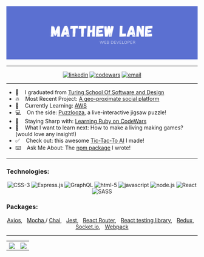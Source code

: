 <img alt="banner" src=./assets/banner.png>

---

<div align="center">
  <a href="https://www.linkedin.com/in/themplane/"><img alt="linkedin"  src="https://img.shields.io/badge/-LinkedIn-black.svg?style=for-the-badge&logo=linkedin&colorB=1C5D99"/></a>
  <a href="https://www.codewars.com/users/greymatteor"><img alt="codewars" src="https://img.shields.io/badge/-Codewars-b1361e.svg?style=for-the-badge&logo=codewars&colorB=b1361e" /></a>
  <a href="mailto:themplane@gmail.com"><img alt="email" src="https://img.shields.io/badge/-Email-f2c236.svg?style=for-the-badge&logo=google&colorB=f2c236" /></a>
</div>

---   

- 🔭&nbsp; &nbsp; I graduated from [Turing School Of Software and Design](https://turing.io/)
- :fire:&nbsp; &nbsp; Most Recent Project: [A geo-proximate social platform](https://saturnd-earth.github.io/se-fe/)
- :book:&nbsp; &nbsp; Currently Learning: [AWS](https://www.pluralsight.com/courses/aws-certified-cloud-practitioner)
- :computer:&nbsp; &nbsp; On the side: [Puzzlooza](https://greymatteor.github.io/puzzlooza-ui/), a live-interactive jigsaw puzzle!
- :fork_and_knife:&nbsp; &nbsp; Staying Sharp with: [Learning Ruby on CodeWars](https://www.codewars.com/users/GreyMatteOr)
- :thinking:&nbsp; &nbsp; What I want to learn next: How to make a living making games? (would love any insight!)
- :white_check_mark:&nbsp; &nbsp; Check out: this awesome [Tic-Tac-To AI](https://greymatteor.github.io/Tic-Attack-Toe/) I made!
- :keyboard:&nbsp; &nbsp;  Ask Me About: The [npm package](https://www.npmjs.com/package/gdate) I wrote!

---

### Technologies:
<div align="center">
  <img alt="CSS-3" src="https://img.shields.io/badge/css3%20-%231572B6.svg?&style=for-the-badge&logo=css3&logoColor=white" />
  <img alt="Express.js" src="https://img.shields.io/badge/express.js%20-%231572B6.svg?&style=for-the-badge&logo=postgreSQL&logoColor=%2f6792" />
  <img alt="GraphQL" src="https://img.shields.io/badge/graphql-%23E10098.svg?&style=for-the-badge&logo=GraphQL&logoColor=%E10098" />
  <img alt="html-5" src="https://img.shields.io/badge/html5%20-%23E34F26.svg?&style=for-the-badge&logo=html5&logoColor=white" />
  <img alt="javascript" src="https://img.shields.io/badge/javascript%20-%23F7DF1E.svg?&style=for-the-badge&logo=javascript&logoColor=%23231123" />
  <img alt="node.js" src="https://img.shields.io/badge/node.js%20-%2343853D.svg?&style=for-the-badge&logo=node.js&logoColor=white" />
  <img alt="React" src="https://img.shields.io/badge/react%20-%2320232a.svg?&style=for-the-badge&logo=react&logoColor=%2361DAFB" />
  <img alt="SASS" src="https://img.shields.io/badge/SASS%20-%23CC6699.svg?&style=for-the-badge&logo=Sass&logoColor=%23EFF7FF" />
</div>

### Packages:
<div align="center">
    <p>
      <a href="https://www.npmjs.com/package/axios">Axios</a>,  &nbsp;
      <a href="https://www.npmjs.com/package/mocha">Mocha </a>/
      <a href="https://www.npmjs.com/package/chai">Chai</a>, &nbsp;  
      <a href="https://jestjs.io/en/">Jest</a>, &nbsp;
      <a href="https://reactrouter.com/">React Router</a>, &nbsp;
      <a href="https://testing-library.com/docs/react-testing-library/intro/">React testing library</a>,  &nbsp;
      <a href="https://knexjs.org/">Redux</a>, &nbsp;
      <a href="https://socket.io">Socket.io</a>, &nbsp;
      <a href="https://www.npmjs.com/package/webpack">Webpack</a>
  </p>
</div>

---

<div align="center">
<table>
<tr>
<td>
<a>
  <img align="center" width="500px" src="https://wakatime.com/share/@fad724ef-3595-428b-9e7a-2dab7397f0c6/e7018389-714c-4750-b1b1-eeed9d2076e6.svg" />
</a>
<td>
<a>
  <img align="center" width="500px" src="https://wakatime.com/share/@fad724ef-3595-428b-9e7a-2dab7397f0c6/68494225-7342-488f-97c9-46b70173f3d6.svg" />
</a
</td>
</tr>
</table>
</div>
